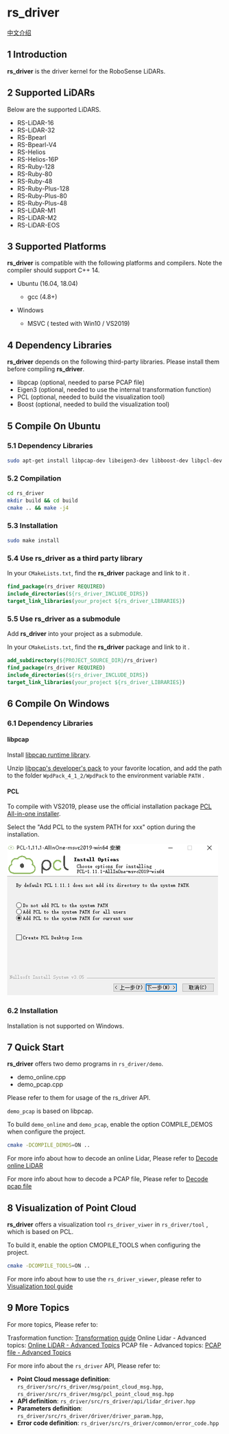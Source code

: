 # **rs_driver**  

[中文介绍](README_CN.md) 

## 1 Introduction

**rs_driver** is the driver kernel for the RoboSense LiDARs.

## 2 Supported LiDARs

Below are the supported LiDARS.

- RS-LiDAR-16
- RS-LiDAR-32
- RS-Bpearl
- RS-Bpearl-V4
- RS-Helios
- RS-Helios-16P
- RS-Ruby-128
- RS-Ruby-80
- RS-Ruby-48
- RS-Ruby-Plus-128
- RS-Ruby-Plus-80
- RS-Ruby-Plus-48
- RS-LiDAR-M1
- RS-LiDAR-M2
- RS-LiDAR-EOS

## 3 Supported Platforms

**rs_driver** is compatible with the following platforms and compilers. Note the compiler should support C++ 14.

- Ubuntu (16.04, 18.04)
  - gcc (4.8+)

- Windows
  - MSVC ( tested with Win10 / VS2019)

## 4 Dependency Libraries

**rs_driver** depends on the following third-party libraries. Please install them before compiling **rs_driver**.

- libpcap (optional, needed to parse PCAP file)
- Eigen3 (optional, needed to use the internal transformation function)
- PCL (optional, needed to build the visualization tool)
- Boost (optional, needed to build the visualization tool)

## 5 Compile On Ubuntu

### 5.1 Dependency Libraries

```sh
sudo apt-get install libpcap-dev libeigen3-dev libboost-dev libpcl-dev
```

### 5.2 Compilation

```bash
cd rs_driver
mkdir build && cd build
cmake .. && make -j4
```

### 5.3 Installation

```bash
sudo make install
```

### 5.4 Use rs_driver as a third party library

In your ```CMakeLists.txt```, find the **rs_driver** package and link to it .

```cmake
find_package(rs_driver REQUIRED)
include_directories(${rs_driver_INCLUDE_DIRS})
target_link_libraries(your_project ${rs_driver_LIBRARIES})
```

### 5.5 Use rs_driver as a submodule

Add **rs_driver** into your project as a submodule. 

In your ```CMakeLists.txt```, find the **rs_driver** package and link to it .

```cmake
add_subdirectory(${PROJECT_SOURCE_DIR}/rs_driver)
find_package(rs_driver REQUIRED)
include_directories(${rs_driver_INCLUDE_DIRS})
target_link_libraries(your_project ${rs_driver_LIBRARIES})
```

## 6 Compile On Windows

### 6.1 Dependency Libraries

#### libpcap

Install [libpcap runtime library](https://www.winpcap.org/install/bin/WinPcap_4_1_3.exe).

Unzip [libpcap's developer's pack](https://www.winpcap.org/install/bin/WpdPack_4_1_2.zip) to your favorite location, and add the path to the folder ```WpdPack_4_1_2/WpdPack``` to the environment variable ```PATH``` . 

#### PCL

To compile with VS2019, please use the official installation package [PCL All-in-one installer](https://github.com/PointCloudLibrary/pcl/releases).

Select the "Add PCL to the system PATH for xxx" option during the installation.

![](./img/01_install_pcl.png)

### 6.2 Installation

Installation is not supported on Windows.

## 7 Quick Start

**rs_driver** offers two demo programs in ```rs_driver/demo```.

- demo_online.cpp
- demo_pcap.cpp

Please refer to them for usage of the rs_driver API. 

`demo_pcap` is based on libpcap.

To build `demo_online` and `demo_pcap`, enable the option COMPILE_DEMOS when configure the project.

```bash
cmake -DCOMPILE_DEMOS=ON ..
```

For more info about how to decode an online Lidar, Please refer to [Decode online LiDAR](doc/howto/how_to_decode_online_lidar.md)

For more info about how to decode a PCAP file, Please refer to [Decode pcap file](doc/howto/how_to_decode_pcap_file.md)

## 8 Visualization of Point Cloud

**rs_driver** offers a visualization tool `rs_driver_viwer` in ```rs_driver/tool``` , which is based on PCL.

To build it, enable the option CMOPILE_TOOLS when configuring the project.

```bash
cmake -DCOMPILE_TOOLS=ON ..
```

For more info about how to use the `rs_driver_viewer`, please refer to [Visualization tool guide](doc/howto/how_to_use_rs_driver_viewer.md) 

## 9 More Topics

For more topics, Please refer to:

Trasformation function: [Transformation guide](doc/howto/how_to_transform_pointcloud.md) 
Online Lidar -  Advanced topics: [Online LiDAR - Advanced Topics](doc/howto/online_lidar_advanced_topics.md) 
PCAP file - Advanced topics: [PCAP file - Advanced Topics](doc/howto/online_lidar_advanced_topics.md) 

For more info about the `rs_driver` API, Please refer to:
- **Point Cloud message definition**: ```rs_driver/src/rs_driver/msg/point_cloud_msg.hpp```, ```rs_driver/src/rs_driver/msg/pcl_point_cloud_msg.hpp```
- **API definition**: ```rs_driver/src/rs_driver/api/lidar_driver.hpp```
- **Parameters definition**: ```rs_driver/src/rs_driver/driver/driver_param.hpp```, 
- **Error code definition**: ```rs_driver/src/rs_driver/common/error_code.hpp```

